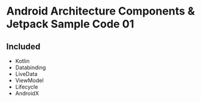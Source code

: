 # Android Architecture Components & Jetpack Sample Code 01

## Included
- Kotlin
- Databinding
- LiveData
- ViewModel
- Lifecycle
- AndroidX